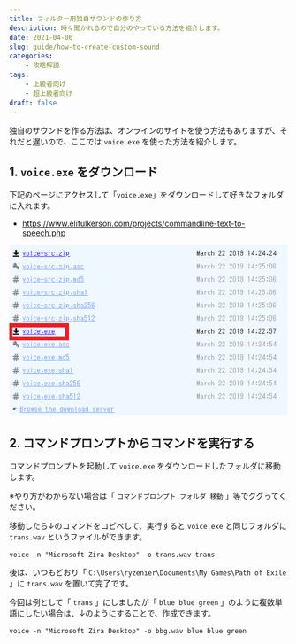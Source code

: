 ```yaml
---
title: フィルター用独自サウンドの作り方
description: 時々聞かれるので自分のやっている方法を紹介します。
date: 2021-04-06
slug: guide/how-to-create-custom-sound
categories:
    - 攻略解説
tags:
    - 上級者向け
    - 超上級者向け
draft: false
---
```


独自のサウンドを作る方法は、オンラインのサイトを使う方法もありますが、それだと遅いので、ここでは `voice.exe` を使った方法を紹介します。

## 1. `voice.exe` をダウンロード

下記のページにアクセスして「`voice.exe`」をダウンロードして好きなフォルダに入れます。

- https://www.elifulkerson.com/projects/commandline-text-to-speech.php

![voice.exe](voice-download.png)


## 2. コマンドプロンプトからコマンドを実行する

コマンドプロンプトを起動して `voice.exe` をダウンロードしたフォルダに移動します。

※やり方がわからない場合は「 `コマンドプロンプト フォルダ 移動` 」等でググってください。

移動したら↓のコマンドをコピペして、実行すると `voice.exe` と同じフォルダに `trans.wav` というファイルができます。

```
voice -n "Microsoft Zira Desktop" -o trans.wav trans
```

後は、いつもどおり「 `C:\Users\ryzenier\Documents\My Games\Path of Exile` 」に `trans.wav` を置いて完了です。


今回は例として「 `trans` 」にしましたが「 `blue blue green` 」のように複数単語にしたい場合は、↓のようにすることで、作成できます。

```
voice -n "Microsoft Zira Desktop" -o bbg.wav blue blue green
```
